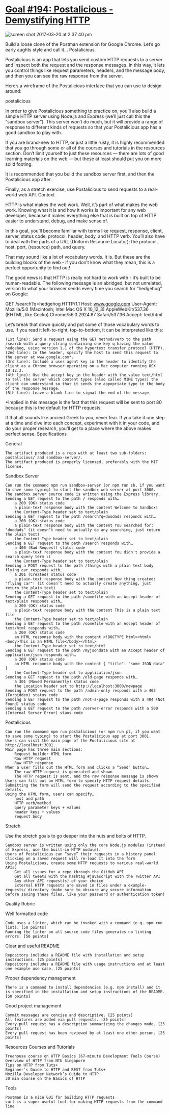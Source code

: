 # [Goal #194: Postalicious - Demystifying HTTP](http://jsdev.learnersguild.org/goals/194-Postalicious-Demystifying_HTTP.html)
![screen shot 2017-03-20 at 2 37 40 pm](https://cloud.githubusercontent.com/assets/17223371/24123180/c791805a-0d7b-11e7-89bc-d2423a0d4b94.png)

Build a loose clone of the Postman extension for Google Chrome. Let’s go early aughts style and call it… Postalicious.

Postalicious is an app that lets you send custom HTTP requests to a server and inspect both the request and the response messages. In this way, it lets you control things like request parameters, headers, and the message body, and then you can see the raw response from the server.

Here’s a wireframe of the Postalicious interface that you can use to design around:

postalicious

In order to give Postalicious something to practice on, you’ll also build a simple HTTP server using Node.js and Express (we’ll just call this the “sandbox server”). This server won’t do much, but it will provide a range of response to different kinds of requests so that your Postalicious app has a good sandbox to play with.

If you are brand-new to HTTP, or just a little rusty, it is highly recommended that you go through some or all of the courses and tutorials in the resources section. Don’t limit yourself to just these resources — there are lots of good learning materials on the web — but these at least should put you on more solid footing.

It is recommended that you build the sandbox server first, and then the Postalicious app after.

Finally, as a stretch exercise, use Postalicious to send requests to a real-world web API.
Context

HTTP is what makes the web work. Well, it’s part of what makes the web work. Knowing what it is and how it works is important for any web developer, because it makes everything else that is built on top of HTTP easier to understand, debug, and make sense of.

In this goal, you’ll become familiar with terms like request, response, client, server, status code, protocol, header, body, and HTTP verb. You’ll also have to deal with the parts of a URL (Uniform Resource Locator): the protocol, host, port, (resource) path, and query.

That may sound like a lot of vocabulary words. It is. But these are the building blocks of the web - if you don’t know what they mean, this is a perfect opportunity to find out!

The good news is that HTTP is really not hard to work with - it’s built to be human-readable. The following message is an abridged, but not unrelated, version to what your browser sends every time you search for “hedgehog” on Google:

GET /search?q=hedgehog HTTP/1.1
Host: www.google.com
User-Agent: Mozilla/5.0 (Macintosh; Intel Mac OS X 10_12_3) AppleWebKit/537.36 (KHTML, like Gecko) Chrome/56.0.2924.87 Safari/537.36
Accept: text/html

Let’s break that down quickly and put some of those vocabulary words to use. If you read it left-to-right, top-to-bottom, it can be interpreted like this:

    (1st line): Send a request using the GET method/verb to the path /search with a query string containing one key q having the value hedgehog, using version 1.1 of the hypertext transfer protocol (HTTP).
    (2nd line): In the header, specify the host to send this request to the server at www.google.com*.
    (3rd line): Include a user agent key in the header to identify the client as a Chrome browser operating on a Mac computer running OSX 10.12.3.
    (4th line): Use the accept key in the header with the value text/html to tell the server which content types (also called MIME types) the client can understand so that it sends the appopriate type in the body of the response message.
    (5th line): Leave a blank line to signal the end of the message.

*Implied in this message is the fact that this request will be sent to port 80 because this is the default for HTTP requests.

If that all sounds like ancient Greek to you, never fear. If you take it one step at a time and dive into each concept, experiment with it in your code, and do your proper research, you’ll get to a place where the above makes perfect sense.
Specifications

General

    The artifact produced is a repo with at least two sub-folders: postalicious/ and sandbox-server/.
    The artifact produced is properly licensed, preferably with the MIT license.

Sandbox Server

    Can run the command npm run sandbox-server (or npm run sb, if you want to save some typing) to start the sandbox web server at port 3000.
    The sandbox server source code is written using the Express library.
    Sending a GET request to the path / responds with…
        a 200 (OK) status code
        a plain-text response body with the content Welcome to Sandbox!
        the Content-Type header set to text/plain
    Sending a GET request to the path /search?q=doodads responds with…
        a 200 (OK) status code
        a plain-text response body with the content You searched for: "doodads" (it doesn’t need to actually do any searching, just return the plain text)
        the Content-Type header set to text/plain
    Sending a GET request to the path /search responds with…
        a 400 (Bad Request) status code
        a plain-text response body with the content You didn't provide a search query term :(
        the Content-Type header set to text/plain
    Sending a POST request to the path /things with a plain text body flying car responds with…
        a 201 (Created) status code
        a plain-text response body with the content New thing created: "flying car"! (it doesn’t need to actually create anything, just return the plain text)
        the Content-Type header set to text/plain
    Sending a GET request to the path /somefile with an Accept header of text/plain responds with…
        a 200 (OK) status code
        a plain-text response body with the content This is a plain text file
        the Content-Type header set to text/plain
    Sending a GET request to the path /somefile with an Accept header of text/html responds with…
        a 200 (OK) status code
        an HTML response body with the content <!DOCTYPE html><html><body>This is an HTML file</body></html>
        the Content-Type header set to text/html
    Sending a GET request to the path /myjsondata with an Accept header of application/json responds with…
        a 200 (OK) status code
        an HTML response body with the content { "title": "some JSON data" }
        the Content-Type header set to application/json
    Sending a GET request to the path /old-page responds with…
        a 301 (Moved Permanently) status code
        the Location header set to http://localhost:3000/newpage
    Sending a POST request to the path /admin-only responds with a 403 (Forbidden) status code
    Sending a GET request to the path /not-a-page responds with a 404 (Not Found) status code
    Sending a GET request to the path /server-error responds with a 500 (Internal Server Error) staus code

Postalicious

    Can run the command npm run postalicious (or npm run pl, if you want to save some typing) to start the Postalicious app at port 3001.
    Users can visit the main page of the Postalicious site at http://localhost:3001.
    Main page has three main sections:
        Request builder HTML form
        Raw HTTP request
        Raw HTTP response
    When a user fills out the HTML form and clicks a “Send” button…
        The raw HTTP request is generated and shown
        The HTTP request is sent, and the raw response message is shown
    Users can fill out an HTML form to specify HTTP request details.
    Submitting the form will send the request according to the specified details.
    Using the HTML form, users can specify…
        host and path
        HTTP verb/method
        query parameter keys + values
        header keys + values
        request body

Stretch

Use the stretch goals to go deeper into the nuts and bolts of HTTP.

    Sandbox server is written using only the core Node.js modules (instead of Express, use the built-in HTTP module).
    Users of Postalicious can “save” their requests in a history panel
    Clicking on a saved request will re-load it into the form
    Using Postalicious, create some HTTP requests to various real-world APIs:
        Get all issues for a repo through the GitHub API
        Get all tweets with the hashtag #javascript with the Twitter API
        Any other API request(s) of your choice
        External HTTP requests are saved in files under a example-requests/ directory (make sure to obscure any secure information before saving these files, like your password or authentication token)

Quality Rubric

Well formatted code

    Code uses a linter, which can be invoked with a command (e.g. npm run lint). [50 points]
    Running the linter on all source code files generates no linting errors. [50 points]

Clear and useful README

    Repository includes a README file with installation and setup instructions. [25 points]
    Repository includes a README file with usage instructions and at least one example use case. [25 points]

Proper dependency management

    There is a command to install dependencies (e.g. npm install) and it is specified in the installation and setup instructions of the README. [50 points]

Good project management

    Commit messages are concise and descriptive. [25 points]
    All features are added via pull requests. [25 points]
    Every pull request has a description summarizing the changes made. [25 points]
    Every pull request has been reviewed by at least one other person. [25 points]

Resources
Courses and Tutorials

    Treehouse course on HTTP Basics (67-minute Development Tools Course)
    Overview of HTTP from NTU Singapore
    Tips on HTTP from Tuts+
    Beginner’s Guide to HTTP and REST from Tuts+
    Mozilla Developer Network’s Guide to HTTP
    30 min course on the Basics of HTTP

Tools

    Postman is a nice GUI for building HTTP requests
    curl is a super useful tool for making HTTP requests from the command line

